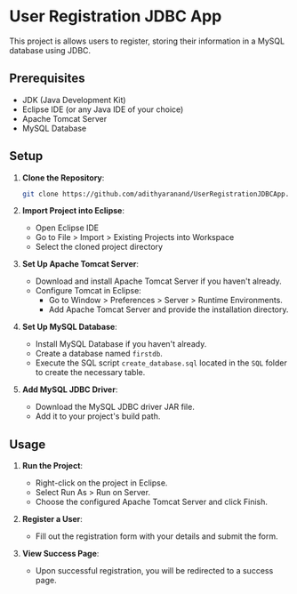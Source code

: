 # User Registration JDBC App

This project is allows users to register, storing their information in a MySQL database using JDBC.

## Prerequisites
- JDK (Java Development Kit)
- Eclipse IDE (or any Java IDE of your choice)
- Apache Tomcat Server
- MySQL Database

## Setup
1. **Clone the Repository**: 
    ```bash
    git clone https://github.com/adithyaranand/UserRegistrationJDBCApp.git
    ```

2. **Import Project into Eclipse**: 
    - Open Eclipse IDE
    - Go to File > Import > Existing Projects into Workspace
    - Select the cloned project directory

3. **Set Up Apache Tomcat Server**:
    - Download and install Apache Tomcat Server if you haven't already.
    - Configure Tomcat in Eclipse: 
        - Go to Window > Preferences > Server > Runtime Environments.
        - Add Apache Tomcat Server and provide the installation directory.

4. **Set Up MySQL Database**:
    - Install MySQL Database if you haven't already.
    - Create a database named `firstdb`.
    - Execute the SQL script `create_database.sql` located in the `SQL` folder to create the necessary table.

5. **Add MySQL JDBC Driver**:
    - Download the MySQL JDBC driver JAR file.
    - Add it to your project's build path.

## Usage
1. **Run the Project**:
    - Right-click on the project in Eclipse.
    - Select Run As > Run on Server.
    - Choose the configured Apache Tomcat Server and click Finish.

2. **Register a User**:
    - Fill out the registration form with your details and submit the form.

3. **View Success Page**:
    - Upon successful registration, you will be redirected to a success page.
